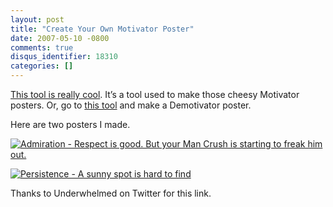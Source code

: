 ```yaml
---
layout: post
title: "Create Your Own Motivator Poster"
date: 2007-05-10 -0800
comments: true
disqus_identifier: 18310
categories: []
---
```

[This tool is really
cool](http://bighugelabs.com/flickr/motivator.php "Motivator Poster").
It’s a tool used to make those cheesy Motivator posters. Or, go to [this
tool](http://diy.despair.com/motivator.php "Demotivator") and make a
Demotivator poster.

Here are two posters I made.

[![Admiration - Respect is good. But your Man Crush is starting to freak
him
out.](http://haacked.com/images/haacked_com/WindowsLiveWriter/CreateYourOwnMotivatorPoster_AA0E/Motivator_thumb1.jpg)](http://haacked.com/images/haacked_com/WindowsLiveWriter/CreateYourOwnMotivatorPoster_AA0E/Motivator3.jpg "Admiration")

[![Persistence - A sunny spot is hard to
find](http://haacked.com/images/haacked_com/WindowsLiveWriter/CreateYourOwnMotivatorPoster_AA0E/Persistence_thumb.jpg)](http://haacked.com/images/haacked_com/WindowsLiveWriter/CreateYourOwnMotivatorPoster_AA0E/Persistence2.jpg "Persistence")

Thanks to Underwhelmed on Twitter for this link.

